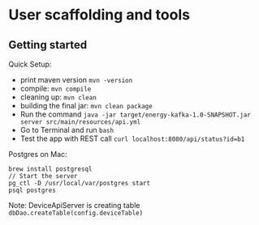 # User scaffolding and tools

## Getting started
Quick Setup:
 * print maven version `mvn -version`
 * compile: `mvn compile`
 * cleaning up: `mvn clean` 
 * building the final jar: `mvn clean package`
 * Run the command `java -jar target/energy-kafka-1.0-SNAPSHOT.jar server src/main/resources/api.yml`
 * Go to Terminal and run `bash`
 * Test the app with REST call `curl localhost:8080/api/status?id=b1`

Postgres on Mac:
```
brew install postgresql
// Start the server
pg_ctl -D /usr/local/var/postgres start
psql postgres
```
Note: DeviceApiServer is creating table
`dbDao.createTable(config.deviceTable)`
  
